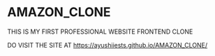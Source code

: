 # AMAZON_CLONE

THIS IS MY FIRST PROFESSIONAL WEBSITE FRONTEND CLONE

DO VISIT THE SITE AT https://ayushiiests.github.io/AMAZON_CLONE/
